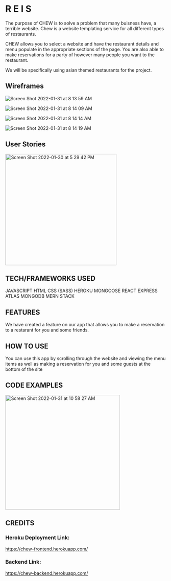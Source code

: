 # R E I S
The purpose of CHEW is to solve a problem that many buisness have, a terrible website. Chew is a website templating service for all different types of restaurants.

CHEW allows you to select a website and have the restaurant details and menu populate in the appropriate sections of the page. You are also able to make reservations for a party of however many people you want to the restaurant.

We will be specifically using asian themed restaurants for the project.


## Wireframes
![Screen Shot 2022-01-31 at 8 13 59 AM](https://user-images.githubusercontent.com/24789142/151809180-9e90dec2-1389-466f-a8f9-662a1422b267.png)

![Screen Shot 2022-01-31 at 8 14 09 AM](https://user-images.githubusercontent.com/24789142/151809191-642af9cb-9a8f-4340-922c-d1e531328320.png)

![Screen Shot 2022-01-31 at 8 14 14 AM](https://user-images.githubusercontent.com/24789142/151809204-1210dddc-73fe-41a6-ad3c-088d2d32e29d.png)

![Screen Shot 2022-01-31 at 8 14 19 AM](https://user-images.githubusercontent.com/24789142/151809213-a9e94627-aa21-4956-b72d-7a2123be0634.png)

## User Stories

<img width="348" alt="Screen Shot 2022-01-30 at 5 29 42 PM" src="https://user-images.githubusercontent.com/24789142/151808973-6f467a9d-5bc5-424a-b318-dd216a2fee07.png">


## TECH/FRAMEWORKS USED
  JAVASCRIPT
  HTML
  CSS
    (SASS)
  HEROKU
  MONGOOSE
  REACT
  EXPRESS 
  ATLAS
  MONGODB
  MERN STACK

## FEATURES
We have created a feature on our app that allows you to make a reservation to a restarant for you and some friends.

## HOW TO USE

You can use this app by scrolling through the website and viewing the menu items as well as making a reservation for you and some guests at the bottom of the site


## CODE EXAMPLES

<img width="359" alt="Screen Shot 2022-01-31 at 10 58 27 AM" src="https://user-images.githubusercontent.com/24789142/151838326-c847e369-f583-454b-8913-1fe66b5413a8.png">





## CREDITS

### Heroku Deployment Link:
https://chew-frontend.herokuapp.com/

### Backend Link:
https://chew-backend.herokuapp.com/
